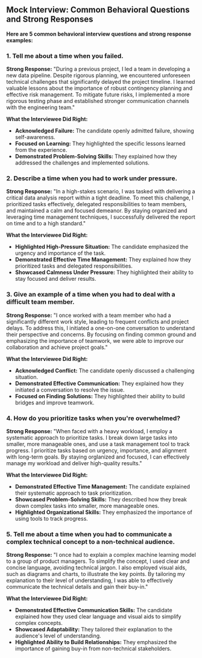 ## Mock Interview: Common Behavioral Questions and Strong Responses

**Here are 5 common behavioral interview questions and strong response examples:**

### 1. **Tell me about a time when you failed.**

**Strong Response:** "During a previous project, I led a team in developing a new data pipeline. Despite rigorous planning, we encountered unforeseen technical challenges that significantly delayed the project timeline. I learned valuable lessons about the importance of robust contingency planning and effective risk management. To mitigate future risks, I implemented a more rigorous testing phase and established stronger communication channels with the engineering team."

**What the Interviewee Did Right:**
* **Acknowledged Failure:** The candidate openly admitted failure, showing self-awareness.
* **Focused on Learning:** They highlighted the specific lessons learned from the experience.
* **Demonstrated Problem-Solving Skills:** They explained how they addressed the challenges and implemented solutions.

### 2. **Describe a time when you had to work under pressure.**

**Strong Response:** "In a high-stakes scenario, I was tasked with delivering a critical data analysis report within a tight deadline. To meet this challenge, I prioritized tasks effectively, delegated responsibilities to team members, and maintained a calm and focused demeanor. By staying organized and leveraging time management techniques, I successfully delivered the report on time and to a high standard."

**What the Interviewee Did Right:**
* **Highlighted High-Pressure Situation:** The candidate emphasized the urgency and importance of the task.
* **Demonstrated Effective Time Management:** They explained how they prioritized tasks and delegated responsibilities.
* **Showcased Calmness Under Pressure:** They highlighted their ability to stay focused and deliver results.

### 3. **Give an example of a time when you had to deal with a difficult team member.**

**Strong Response:** "I once worked with a team member who had a significantly different work style, leading to frequent conflicts and project delays. To address this, I initiated a one-on-one conversation to understand their perspective and concerns. By focusing on finding common ground and emphasizing the importance of teamwork, we were able to improve our collaboration and achieve project goals."

**What the Interviewee Did Right:**
* **Acknowledged Conflict:** The candidate openly discussed a challenging situation.
* **Demonstrated Effective Communication:** They explained how they initiated a conversation to resolve the issue.
* **Focused on Finding Solutions:** They highlighted their ability to build bridges and improve teamwork.

### 4. **How do you prioritize tasks when you're overwhelmed?**

**Strong Response:** "When faced with a heavy workload, I employ a systematic approach to prioritize tasks. I break down large tasks into smaller, more manageable ones, and use a task management tool to track progress. I prioritize tasks based on urgency, importance, and alignment with long-term goals. By staying orgIanized and focused, I can effectively manage my workload and deliver high-quality results."

**What the Interviewee Did Right:**
* **Demonstrated Effective Time Management:** The candidate explained their systematic approach to task prioritization.
* **Showcased Problem-Solving Skills:** They described how they break down complex tasks into smaller, more manageable ones.
* **Highlighted Organizational Skills:** They emphasized the importance of using tools to track progress.

### 5. **Tell me about a time when you had to communicate a complex technical concept to a non-technical audience.**

**Strong Response:** "I once had to explain a complex machine learning model to a group of product managers. To simplify the concept, I used clear and concise language, avoiding technical jargon. I also employed visual aids, such as diagrams and charts, to illustrate the key points. By tailoring my explanation to their level of understanding, I was able to effectively communicate the technical details and gain their buy-in."

**What the Interviewee Did Right:**
* **Demonstrated Effective Communication Skills:** The candidate explained how they used clear language and visual aids to simplify complex concepts.
* **Showcased Adaptability:** They tailored their explanation to the audience's level of understanding.
* **Highlighted Ability to Build Relationships:** They emphasized the importance of gaining buy-in from non-technical stakeholders.
